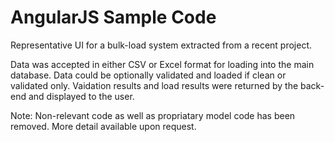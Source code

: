 # AngularJS Sample Code

Representative UI for a bulk-load system extracted from a recent project.

Data was accepted in either CSV or Excel format for loading into the main database.  Data could be optionally validated and loaded if clean or validated only.  Vaidation results and load results were returned by the back-end and displayed to the user.

Note: Non-relevant code as well as propriatary model code has been removed.  More detail available upon request.
